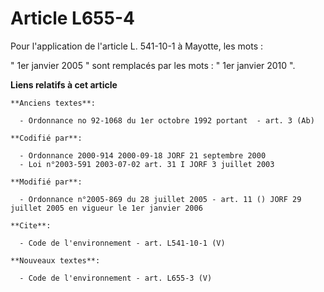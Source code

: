 # Article L655-4

Pour l'application de l'article L. 541-10-1 à Mayotte, les mots : 

" 1er janvier 2005 " sont remplacés par les mots : " 1er janvier 2010 ".

**Liens relatifs à cet article**

	**Anciens textes**:

	  - Ordonnance no 92-1068 du 1er octobre 1992 portant  - art. 3 (Ab)

	**Codifié par**:

	  - Ordonnance 2000-914 2000-09-18 JORF 21 septembre 2000
	  - Loi n°2003-591 2003-07-02 art. 31 I JORF 3 juillet 2003

	**Modifié par**:

	  - Ordonnance n°2005-869 du 28 juillet 2005 - art. 11 () JORF 29 juillet 2005 en vigueur le 1er janvier 2006

	**Cite**:

	  - Code de l'environnement - art. L541-10-1 (V)

	**Nouveaux textes**:

	  - Code de l'environnement - art. L655-3 (V)
